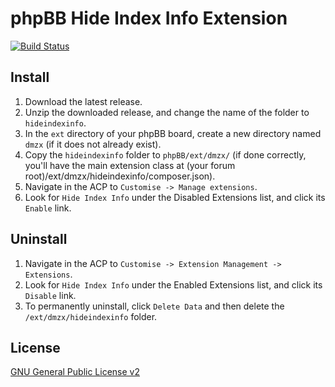 # phpBB Hide Index Info Extension

[![Build Status](https://travis-ci.org/dmzx/Hide-Index-Info.svg?branch=master)](https://travis-ci.org/dmzx/Hide-Index-Info)

## Install

1. Download the latest release.
2. Unzip the downloaded release, and change the name of the folder to `hideindexinfo`.
3. In the `ext` directory of your phpBB board, create a new directory named `dmzx` (if it does not already exist).
4. Copy the `hideindexinfo` folder to `phpBB/ext/dmzx/` (if done correctly, you'll have the main extension class at (your forum root)/ext/dmzx/hideindexinfo/composer.json).
5. Navigate in the ACP to `Customise -> Manage extensions`.
6. Look for `Hide Index Info` under the Disabled Extensions list, and click its `Enable` link.

## Uninstall

1. Navigate in the ACP to `Customise -> Extension Management -> Extensions`.
2. Look for `Hide Index Info` under the Enabled Extensions list, and click its `Disable` link.
3. To permanently uninstall, click `Delete Data` and then delete the `/ext/dmzx/hideindexinfo` folder.

## License
[GNU General Public License v2](http://opensource.org/licenses/GPL-2.0)
